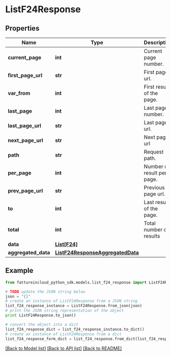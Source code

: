 # ListF24Response



## Properties
Name | Type | Description | Notes
------------ | ------------- | ------------- | -------------
**current_page** | **int** | Current page number. | [optional] 
**first_page_url** | **str** | First page url. | [optional] 
**var_from** | **int** | First result of the page. | [optional] 
**last_page** | **int** | Last page number. | [optional] 
**last_page_url** | **str** | Last page url. | [optional] 
**next_page_url** | **str** | Next page url | [optional] 
**path** | **str** | Request path. | [optional] 
**per_page** | **int** | Number of result per page. | [optional] 
**prev_page_url** | **str** | Previous page url. | [optional] 
**to** | **int** | Last result of the page. | [optional] 
**total** | **int** | Total number of results | [optional] 
**data** | [**List[F24]**](F24.md) |  | [optional] 
**aggregated_data** | [**ListF24ResponseAggregatedData**](ListF24ResponseAggregatedData.md) |  | [optional] 

## Example

```python
from fattureincloud_python_sdk.models.list_f24_response import ListF24Response

# TODO update the JSON string below
json = "{}"
# create an instance of ListF24Response from a JSON string
list_f24_response_instance = ListF24Response.from_json(json)
# print the JSON string representation of the object
print ListF24Response.to_json()

# convert the object into a dict
list_f24_response_dict = list_f24_response_instance.to_dict()
# create an instance of ListF24Response from a dict
list_f24_response_form_dict = list_f24_response.from_dict(list_f24_response_dict)
```
[[Back to Model list]](../README.md#documentation-for-models) [[Back to API list]](../README.md#documentation-for-api-endpoints) [[Back to README]](../README.md)


